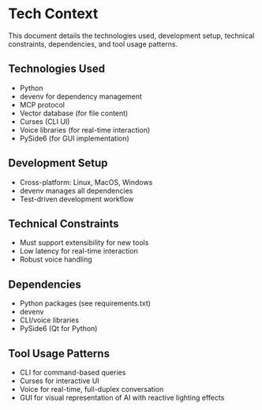 # Tech Context

This document details the technologies used, development setup, technical constraints, dependencies, and tool usage patterns.

## Technologies Used

- Python
- devenv for dependency management
- MCP protocol
- Vector database (for file content)
- Curses (CLI UI)
- Voice libraries (for real-time interaction)
- PySide6 (for GUI implementation)

## Development Setup

- Cross-platform: Linux, MacOS, Windows
- devenv manages all dependencies
- Test-driven development workflow

## Technical Constraints

- Must support extensibility for new tools
- Low latency for real-time interaction
- Robust voice handling

## Dependencies

- Python packages (see requirements.txt)
- devenv
- CLI/voice libraries
- PySide6 (Qt for Python)

## Tool Usage Patterns

- CLI for command-based queries
- Curses for interactive UI
- Voice for real-time, full-duplex conversation
- GUI for visual representation of AI with reactive lighting effects